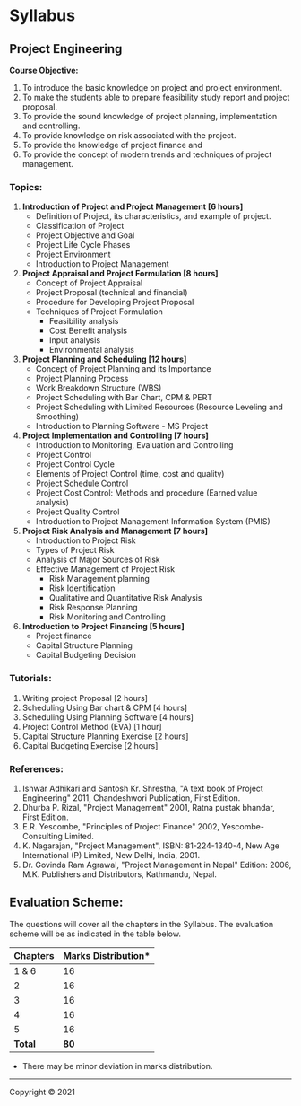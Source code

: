 # Syllabus

## Project Engineering

**Course Objective:**

1. To introduce the basic knowledge on project and project environment.
2. To make the students able to prepare feasibility study report and project proposal.
3. To provide the sound knowledge of project planning, implementation and controlling.
4. To provide knowledge on risk associated with the project.
5. To provide the knowledge of project finance and
6. To provide the concept of modern trends and techniques of project management.

### Topics:

1. **Introduction of Project and Project Management [6 hours]**
    * Definition of Project, its characteristics, and example of project.
    * Classification of Project
    * Project Objective and Goal
    * Project Life Cycle Phases
    * Project Environment
    * Introduction to Project Management
2. **Project Appraisal and Project Formulation [8 hours]**
    * Concept of Project Appraisal
    * Project Proposal (technical and financial)
    * Procedure for Developing Project Proposal
    * Techniques of Project Formulation
        * Feasibility analysis
        * Cost Benefit analysis
        * Input analysis
        * Environmental analysis
3. **Project Planning and Scheduling [12 hours]**
    * Concept of Project Planning and its Importance
    * Project Planning Process
    * Work Breakdown Structure (WBS)
    * Project Scheduling with Bar Chart, CPM & PERT
    * Project Scheduling with Limited Resources (Resource Leveling and Smoothing)
    * Introduction to Planning Software - MS Project
4. **Project Implementation and Controlling [7 hours]**
    * Introduction to Monitoring, Evaluation and Controlling
    * Project Control
    * Project Control Cycle
    * Elements of Project Control (time, cost and quality)
    * Project Schedule Control
    * Project Cost Control: Methods and procedure (Earned value analysis)
    * Project Quality Control
    * Introduction to Project Management Information System (PMIS)
5. **Project Risk Analysis and Management [7 hours]**
    * Introduction to Project Risk
    * Types of Project Risk
    * Analysis of Major Sources of Risk
    * Effective Management of Project Risk
        * Risk Management planning
        * Risk Identification
        * Qualitative and Quantitative Risk Analysis
        * Risk Response Planning
        * Risk Monitoring and Controlling
6. **Introduction to Project Financing [5 hours]**
    * Project finance
    * Capital Structure Planning
    * Capital Budgeting Decision

### Tutorials:

1. Writing project Proposal [2 hours]
2. Scheduling Using Bar chart & CPM [4 hours]
3. Scheduling Using Planning Software [4 hours]
4. Project Control Method (EVA) [1 hour]
5. Capital Structure Planning Exercise [2 hours]
6. Capital Budgeting Exercise [2 hours]

### References:

1. Ishwar Adhikari and Santosh Kr. Shrestha, "A text book of Project Engineering" 2011, Chandeshwori Publication, First Edition.
2. Dhurba P. Rizal, "Project Management" 2001, Ratna pustak bhandar, First Edition.
3. E.R. Yescombe, "Principles of Project Finance" 2002, Yescombe-Consulting Limited.
4. K. Nagarajan, "Project Management", ISBN: 81-224-1340-4, New Age International (P) Limited, New Delhi, India, 2001.
5. Dr. Govinda Ram Agrawal, "Project Management in Nepal" Edition: 2006, M.K. Publishers and Distributors, Kathmandu, Nepal.

## Evaluation Scheme:

The questions will cover all the chapters in the Syllabus. The evaluation scheme will be as indicated in the table below.

| Chapters | Marks Distribution* |
|---|---|
| 1 & 6 | 16 |
| 2 | 16 |
| 3 | 16 |
| 4 | 16 |
| 5 | 16 |
| **Total** | **80** |

* There may be minor deviation in marks distribution.

***

Copyright &copy; 2021
